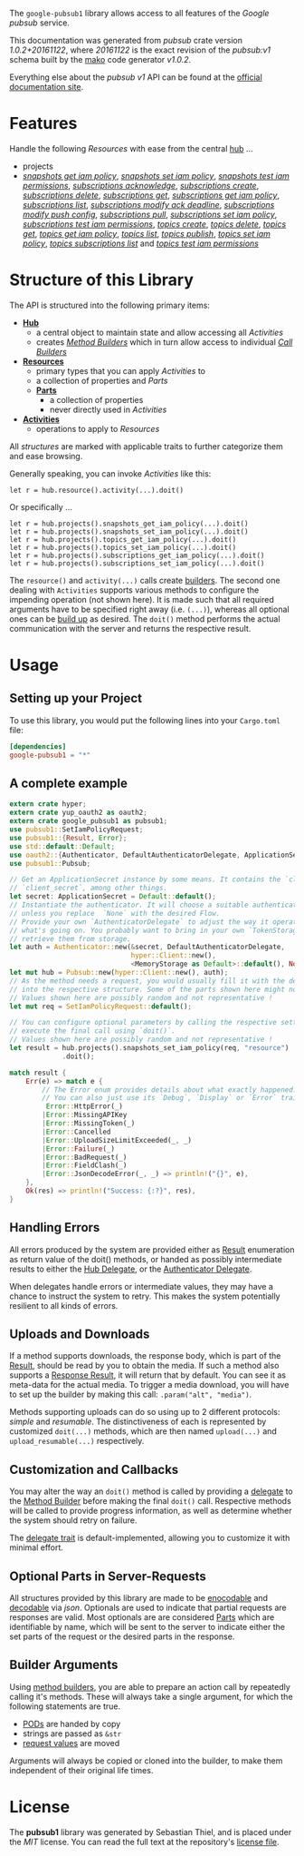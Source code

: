 <!---
DO NOT EDIT !
This file was generated automatically from 'src/mako/api/README.md.mako'
DO NOT EDIT !
-->
The `google-pubsub1` library allows access to all features of the *Google pubsub* service.

This documentation was generated from *pubsub* crate version *1.0.2+20161122*, where *20161122* is the exact revision of the *pubsub:v1* schema built by the [mako](http://www.makotemplates.org/) code generator *v1.0.2*.

Everything else about the *pubsub* *v1* API can be found at the
[official documentation site](https://cloud.google.com/pubsub/docs).
# Features

Handle the following *Resources* with ease from the central [hub](https://docs.rs/google-pubsub1/1.0.2+20161122/google_pubsub1/struct.Pubsub.html) ... 

* projects
 * [*snapshots get iam policy*](https://docs.rs/google-pubsub1/1.0.2+20161122/google_pubsub1/struct.ProjectSnapshotGetIamPolicyCall.html), [*snapshots set iam policy*](https://docs.rs/google-pubsub1/1.0.2+20161122/google_pubsub1/struct.ProjectSnapshotSetIamPolicyCall.html), [*snapshots test iam permissions*](https://docs.rs/google-pubsub1/1.0.2+20161122/google_pubsub1/struct.ProjectSnapshotTestIamPermissionCall.html), [*subscriptions acknowledge*](https://docs.rs/google-pubsub1/1.0.2+20161122/google_pubsub1/struct.ProjectSubscriptionAcknowledgeCall.html), [*subscriptions create*](https://docs.rs/google-pubsub1/1.0.2+20161122/google_pubsub1/struct.ProjectSubscriptionCreateCall.html), [*subscriptions delete*](https://docs.rs/google-pubsub1/1.0.2+20161122/google_pubsub1/struct.ProjectSubscriptionDeleteCall.html), [*subscriptions get*](https://docs.rs/google-pubsub1/1.0.2+20161122/google_pubsub1/struct.ProjectSubscriptionGetCall.html), [*subscriptions get iam policy*](https://docs.rs/google-pubsub1/1.0.2+20161122/google_pubsub1/struct.ProjectSubscriptionGetIamPolicyCall.html), [*subscriptions list*](https://docs.rs/google-pubsub1/1.0.2+20161122/google_pubsub1/struct.ProjectSubscriptionListCall.html), [*subscriptions modify ack deadline*](https://docs.rs/google-pubsub1/1.0.2+20161122/google_pubsub1/struct.ProjectSubscriptionModifyAckDeadlineCall.html), [*subscriptions modify push config*](https://docs.rs/google-pubsub1/1.0.2+20161122/google_pubsub1/struct.ProjectSubscriptionModifyPushConfigCall.html), [*subscriptions pull*](https://docs.rs/google-pubsub1/1.0.2+20161122/google_pubsub1/struct.ProjectSubscriptionPullCall.html), [*subscriptions set iam policy*](https://docs.rs/google-pubsub1/1.0.2+20161122/google_pubsub1/struct.ProjectSubscriptionSetIamPolicyCall.html), [*subscriptions test iam permissions*](https://docs.rs/google-pubsub1/1.0.2+20161122/google_pubsub1/struct.ProjectSubscriptionTestIamPermissionCall.html), [*topics create*](https://docs.rs/google-pubsub1/1.0.2+20161122/google_pubsub1/struct.ProjectTopicCreateCall.html), [*topics delete*](https://docs.rs/google-pubsub1/1.0.2+20161122/google_pubsub1/struct.ProjectTopicDeleteCall.html), [*topics get*](https://docs.rs/google-pubsub1/1.0.2+20161122/google_pubsub1/struct.ProjectTopicGetCall.html), [*topics get iam policy*](https://docs.rs/google-pubsub1/1.0.2+20161122/google_pubsub1/struct.ProjectTopicGetIamPolicyCall.html), [*topics list*](https://docs.rs/google-pubsub1/1.0.2+20161122/google_pubsub1/struct.ProjectTopicListCall.html), [*topics publish*](https://docs.rs/google-pubsub1/1.0.2+20161122/google_pubsub1/struct.ProjectTopicPublishCall.html), [*topics set iam policy*](https://docs.rs/google-pubsub1/1.0.2+20161122/google_pubsub1/struct.ProjectTopicSetIamPolicyCall.html), [*topics subscriptions list*](https://docs.rs/google-pubsub1/1.0.2+20161122/google_pubsub1/struct.ProjectTopicSubscriptionListCall.html) and [*topics test iam permissions*](https://docs.rs/google-pubsub1/1.0.2+20161122/google_pubsub1/struct.ProjectTopicTestIamPermissionCall.html)




# Structure of this Library

The API is structured into the following primary items:

* **[Hub](https://docs.rs/google-pubsub1/1.0.2+20161122/google_pubsub1/struct.Pubsub.html)**
    * a central object to maintain state and allow accessing all *Activities*
    * creates [*Method Builders*](https://docs.rs/google-pubsub1/1.0.2+20161122/google_pubsub1/trait.MethodsBuilder.html) which in turn
      allow access to individual [*Call Builders*](https://docs.rs/google-pubsub1/1.0.2+20161122/google_pubsub1/trait.CallBuilder.html)
* **[Resources](https://docs.rs/google-pubsub1/1.0.2+20161122/google_pubsub1/trait.Resource.html)**
    * primary types that you can apply *Activities* to
    * a collection of properties and *Parts*
    * **[Parts](https://docs.rs/google-pubsub1/1.0.2+20161122/google_pubsub1/trait.Part.html)**
        * a collection of properties
        * never directly used in *Activities*
* **[Activities](https://docs.rs/google-pubsub1/1.0.2+20161122/google_pubsub1/trait.CallBuilder.html)**
    * operations to apply to *Resources*

All *structures* are marked with applicable traits to further categorize them and ease browsing.

Generally speaking, you can invoke *Activities* like this:

```Rust,ignore
let r = hub.resource().activity(...).doit()
```

Or specifically ...

```ignore
let r = hub.projects().snapshots_get_iam_policy(...).doit()
let r = hub.projects().snapshots_set_iam_policy(...).doit()
let r = hub.projects().topics_get_iam_policy(...).doit()
let r = hub.projects().topics_set_iam_policy(...).doit()
let r = hub.projects().subscriptions_get_iam_policy(...).doit()
let r = hub.projects().subscriptions_set_iam_policy(...).doit()
```

The `resource()` and `activity(...)` calls create [builders][builder-pattern]. The second one dealing with `Activities` 
supports various methods to configure the impending operation (not shown here). It is made such that all required arguments have to be 
specified right away (i.e. `(...)`), whereas all optional ones can be [build up][builder-pattern] as desired.
The `doit()` method performs the actual communication with the server and returns the respective result.

# Usage

## Setting up your Project

To use this library, you would put the following lines into your `Cargo.toml` file:

```toml
[dependencies]
google-pubsub1 = "*"
```

## A complete example

```Rust
extern crate hyper;
extern crate yup_oauth2 as oauth2;
extern crate google_pubsub1 as pubsub1;
use pubsub1::SetIamPolicyRequest;
use pubsub1::{Result, Error};
use std::default::Default;
use oauth2::{Authenticator, DefaultAuthenticatorDelegate, ApplicationSecret, MemoryStorage};
use pubsub1::Pubsub;

// Get an ApplicationSecret instance by some means. It contains the `client_id` and 
// `client_secret`, among other things.
let secret: ApplicationSecret = Default::default();
// Instantiate the authenticator. It will choose a suitable authentication flow for you, 
// unless you replace  `None` with the desired Flow.
// Provide your own `AuthenticatorDelegate` to adjust the way it operates and get feedback about 
// what's going on. You probably want to bring in your own `TokenStorage` to persist tokens and
// retrieve them from storage.
let auth = Authenticator::new(&secret, DefaultAuthenticatorDelegate,
                              hyper::Client::new(),
                              <MemoryStorage as Default>::default(), None);
let mut hub = Pubsub::new(hyper::Client::new(), auth);
// As the method needs a request, you would usually fill it with the desired information
// into the respective structure. Some of the parts shown here might not be applicable !
// Values shown here are possibly random and not representative !
let mut req = SetIamPolicyRequest::default();

// You can configure optional parameters by calling the respective setters at will, and
// execute the final call using `doit()`.
// Values shown here are possibly random and not representative !
let result = hub.projects().snapshots_set_iam_policy(req, "resource")
             .doit();

match result {
    Err(e) => match e {
        // The Error enum provides details about what exactly happened.
        // You can also just use its `Debug`, `Display` or `Error` traits
         Error::HttpError(_)
        |Error::MissingAPIKey
        |Error::MissingToken(_)
        |Error::Cancelled
        |Error::UploadSizeLimitExceeded(_, _)
        |Error::Failure(_)
        |Error::BadRequest(_)
        |Error::FieldClash(_)
        |Error::JsonDecodeError(_, _) => println!("{}", e),
    },
    Ok(res) => println!("Success: {:?}", res),
}

```
## Handling Errors

All errors produced by the system are provided either as [Result](https://docs.rs/google-pubsub1/1.0.2+20161122/google_pubsub1/enum.Result.html) enumeration as return value of 
the doit() methods, or handed as possibly intermediate results to either the 
[Hub Delegate](https://docs.rs/google-pubsub1/1.0.2+20161122/google_pubsub1/trait.Delegate.html), or the [Authenticator Delegate](https://docs.rs/yup-oauth2/*/yup_oauth2/trait.AuthenticatorDelegate.html).

When delegates handle errors or intermediate values, they may have a chance to instruct the system to retry. This 
makes the system potentially resilient to all kinds of errors.

## Uploads and Downloads
If a method supports downloads, the response body, which is part of the [Result](https://docs.rs/google-pubsub1/1.0.2+20161122/google_pubsub1/enum.Result.html), should be
read by you to obtain the media.
If such a method also supports a [Response Result](https://docs.rs/google-pubsub1/1.0.2+20161122/google_pubsub1/trait.ResponseResult.html), it will return that by default.
You can see it as meta-data for the actual media. To trigger a media download, you will have to set up the builder by making
this call: `.param("alt", "media")`.

Methods supporting uploads can do so using up to 2 different protocols: 
*simple* and *resumable*. The distinctiveness of each is represented by customized 
`doit(...)` methods, which are then named `upload(...)` and `upload_resumable(...)` respectively.

## Customization and Callbacks

You may alter the way an `doit()` method is called by providing a [delegate](https://docs.rs/google-pubsub1/1.0.2+20161122/google_pubsub1/trait.Delegate.html) to the 
[Method Builder](https://docs.rs/google-pubsub1/1.0.2+20161122/google_pubsub1/trait.CallBuilder.html) before making the final `doit()` call. 
Respective methods will be called to provide progress information, as well as determine whether the system should 
retry on failure.

The [delegate trait](https://docs.rs/google-pubsub1/1.0.2+20161122/google_pubsub1/trait.Delegate.html) is default-implemented, allowing you to customize it with minimal effort.

## Optional Parts in Server-Requests

All structures provided by this library are made to be [enocodable](https://docs.rs/google-pubsub1/1.0.2+20161122/google_pubsub1/trait.RequestValue.html) and 
[decodable](https://docs.rs/google-pubsub1/1.0.2+20161122/google_pubsub1/trait.ResponseResult.html) via *json*. Optionals are used to indicate that partial requests are responses 
are valid.
Most optionals are are considered [Parts](https://docs.rs/google-pubsub1/1.0.2+20161122/google_pubsub1/trait.Part.html) which are identifiable by name, which will be sent to 
the server to indicate either the set parts of the request or the desired parts in the response.

## Builder Arguments

Using [method builders](https://docs.rs/google-pubsub1/1.0.2+20161122/google_pubsub1/trait.CallBuilder.html), you are able to prepare an action call by repeatedly calling it's methods.
These will always take a single argument, for which the following statements are true.

* [PODs][wiki-pod] are handed by copy
* strings are passed as `&str`
* [request values](https://docs.rs/google-pubsub1/1.0.2+20161122/google_pubsub1/trait.RequestValue.html) are moved

Arguments will always be copied or cloned into the builder, to make them independent of their original life times.

[wiki-pod]: http://en.wikipedia.org/wiki/Plain_old_data_structure
[builder-pattern]: http://en.wikipedia.org/wiki/Builder_pattern
[google-go-api]: https://github.com/google/google-api-go-client

# License
The **pubsub1** library was generated by Sebastian Thiel, and is placed 
under the *MIT* license.
You can read the full text at the repository's [license file][repo-license].

[repo-license]: https://github.com/Byron/google-apis-rsblob/master/LICENSE.md
